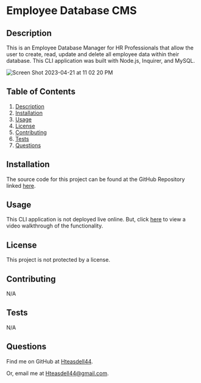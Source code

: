 # Employee Database CMS


## Description

This is an Employee Database Manager for HR Professionals that allow the user to create, read, update and delete all employee data within their database. This CLI application was built with Node.js, Inquirer, and MySQL.

![Screen Shot 2023-04-21 at 11 02 20 PM](https://user-images.githubusercontent.com/48537443/233758501-3f784ec2-8b70-4a35-ae29-89012309d25d.png)

## Table of Contents

1. [Description](#description)
2. [Installation](#installation)
3. [Usage](#usage)
4. [License](#license)
5. [Contributing](#contributing)
6. [Tests](#tests)
7. [Questions](#questions)

## Installation

The source code for this project can be found at the GitHub Repository linked [here](https://github.com/Hteasdell44/employee-database-cms).

## Usage

This CLI application is not deployed live online. But, click [here](https://drive.google.com/file/d/1XknTkz5Z2eZIzBC2ReLejdwDTzDqgoLx/view) to view a video walkthrough of the functionality.

## License

This project is not protected by a license.

## Contributing

N/A

## Tests

N/A

## Questions

Find me on GitHub at [Hteasdell44](https://github.com/Hteasdell44).

Or, email me at [Hteasdell44@gmail.com](mailto:Hteasdell44@gmail.com).
